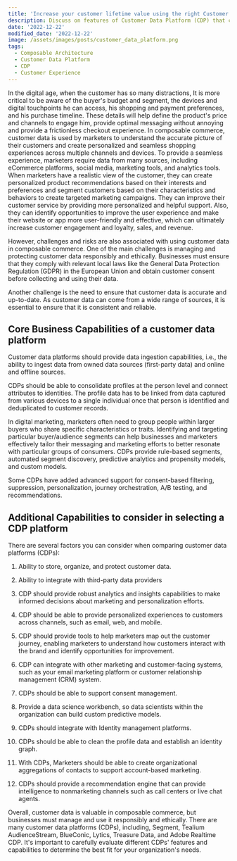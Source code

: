 ```yaml
---
title: 'Increase your customer lifetime value using the right Customer Data Platform'
description: Discuss on features of Customer Data Platform (CDP) that can provide reliable customer information
date: '2022-12-22'
modified_date: '2022-12-22'
image: /assets/images/posts/customer_data_platform.png
tags:
  - Composable Architecture
  - Customer Data Platform
  - CDP
  - Customer Experience
---
```

In the digital age, when the customer has so many distractions, It is more critical to be aware of the buyer's budget and segment, the devices and digital touchpoints he can access, his shopping and payment preferences, and his purchase timeline. These details will help define the product's price and channels to engage him, provide optimal messaging without annoying and provide a frictionless checkout experience. In composable commerce, customer data is used by marketers to understand the accurate picture of their customers and create personalized and seamless shopping experiences across multiple channels and devices. To provide a seamless experience, marketers require data from many sources, including eCommerce platforms, social media, marketing tools, and analytics tools. When marketers have a realistic view of the customer, they can create personalized product recommendations based on their interests and preferences and segment customers based on their characteristics and behaviors to create targeted marketing campaigns. They can improve their customer service by providing more personalized and helpful support. Also, they can identify opportunities to improve the user experience and make their website or app more user-friendly and effective, which can ultimately increase customer engagement and loyalty,  sales, and revenue.

However, challenges and risks are also associated with using customer data in composable commerce. One of the main challenges is managing and protecting customer data responsibly and ethically. Businesses must ensure that they comply with relevant local laws like the General Data Protection Regulation (GDPR) in the European Union and obtain customer consent before collecting and using their data.

Another challenge is the need to ensure that customer data is accurate and up-to-date. As customer data can come from a wide range of sources, it is essential to ensure that it is consistent and reliable.

## Core Business Capabilities of a customer data platform

Customer data platforms should provide data ingestion capabilities, i.e., the ability to ingest data from owned data sources (first-party data) and online and offline sources.

CDPs should be able to consolidate profiles at the person level and connect attributes to identities. The profile data has to be linked from data captured from various devices to a single individual once that person is identified and deduplicated to customer records.

In digital marketing, marketers often need to group people within larger buyers who share specific characteristics or traits. Identifying and targeting particular buyer/audience segments can help businesses and marketers effectively tailor their messaging and marketing efforts to better resonate with particular groups of consumers. CDPs provide rule-based segments, automated segment discovery, predictive analytics and propensity models, and custom models.

Some CDPs have added advanced support for consent-based filtering, suppression, personalization, journey orchestration, A/B testing, and recommendations.

## Additional Capabilities to consider in selecting a CDP platform

There are several factors you can consider when comparing customer data platforms (CDPs):

1. Ability to store, organize, and protect customer data.

2. Ability to integrate with third-party data providers

3. CDP should provide robust analytics and insights capabilities to make informed decisions about marketing and personalization efforts.

4. CDP should be able to provide personalized experiences to customers across channels, such as email, web, and mobile.

5. CDP should provide tools to help marketers map out the customer journey, enabling marketers to understand how customers interact with the brand and identify opportunities for improvement.

6. CDP can integrate with other marketing and customer-facing systems, such as your email marketing platform or customer relationship management (CRM) system.

7. CDPs should be able to support consent management.

8. Provide a data science workbench, so data scientists within the organization can build custom predictive models.

9. CDPs should integrate with Identity management platforms.

10. CDPs should be able to clean the profile data and establish an identity graph.

11. With CDPs, Marketers should be able to create organizational aggregations of contacts to support account-based marketing.

12. CDPs should provide a recommendation engine that can provide intelligence to nonmarketing channels such as call centers or live chat agents.

Overall, customer data is valuable in composable commerce, but businesses must manage and use it responsibly and ethically. There are many customer data platforms (CDPs), including, Segment, Tealium AudienceStream, BlueConic, Lytics, Treasure Data, and Adobe Realtime CDP. It's important to carefully evaluate different CDPs' features and capabilities to determine the best fit for your organization's needs.

